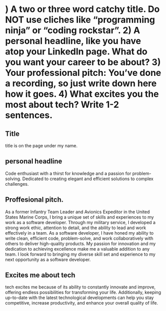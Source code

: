 # ) A two or three word catchy title. Do NOT use cliches like “programming ninja” or “coding rockstar”. 2) A personal headline, like you have atop your LinkedIn page. What do you want your career to be about? 3) Your professional pitch: You’ve done a recording, so just write down here how it goes. 4) What excites you the most about tech? Write 1-2 sentences.


## Title

title is on the page under my name. 
## personal headline

Code enthusiast with a thirst for knowledge and a passion for problem-solving. Dedicated to creating elegant and efficient solutions to complex challenges.

## Proffesional pitch.

As a former Infantry Team Leader and Avionics Expeditor in the United States Marine Corps, I bring a unique set of skills and experiences to my work as a software developer. Through my military service, I developed a strong work ethic, attention to detail, and the ability to lead and work effectively in a team. As a software developer, I have honed my ability to write clean, efficient code, problem-solve, and work collaboratively with others to deliver high-quality products. My passion for innovation and my dedication to achieving excellence make me a valuable addition to any team. I look forward to bringing my diverse skill set and experience to my next opportunity as a software developer.

## Excites me about tech

tech excites me because of its ability to constantly innovate and improve, offering endless possibilities for transforming your life. Additionally, keeping up-to-date with the latest technological developments can help you stay competitive, increase productivity, and enhance your overall quality of life.